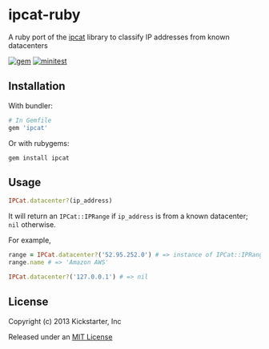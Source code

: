 # ipcat-ruby

A ruby port of the [ipcat](https://github.com/growlfm/ipcat) library to classify IP addresses from known datacenters

[![gem](https://img.shields.io/gem/v/ipcat?color=crimson&logo=rubygems&logoColor=eee&style=flat)](https://rubygems.org/gems/ipcat)
[![minitest](https://github.com/kickstarter/ipcat-ruby/actions/workflows/minitest.yml/badge.svg)](https://github.com/kickstarter/ipcat-ruby/actions/workflows/minitest.yml)

## Installation

With bundler:

```ruby
# In Gemfile
gem 'ipcat'
```

Or with rubygems:

```shell
gem install ipcat
```

## Usage

```ruby
IPCat.datacenter?(ip_address)
```

It will return an `IPCat::IPRange` if `ip_address` is from a known datacenter; `nil` otherwise.

For example,

```ruby
range = IPCat.datacenter?('52.95.252.0') # => instance of IPCat::IPRange
range.name # => 'Amazon AWS'

IPCat.datacenter?('127.0.0.1') # => nil
```

## License

Copyright (c) 2013 Kickstarter, Inc

Released under an [MIT License](http://opensource.org/licenses/MIT)
